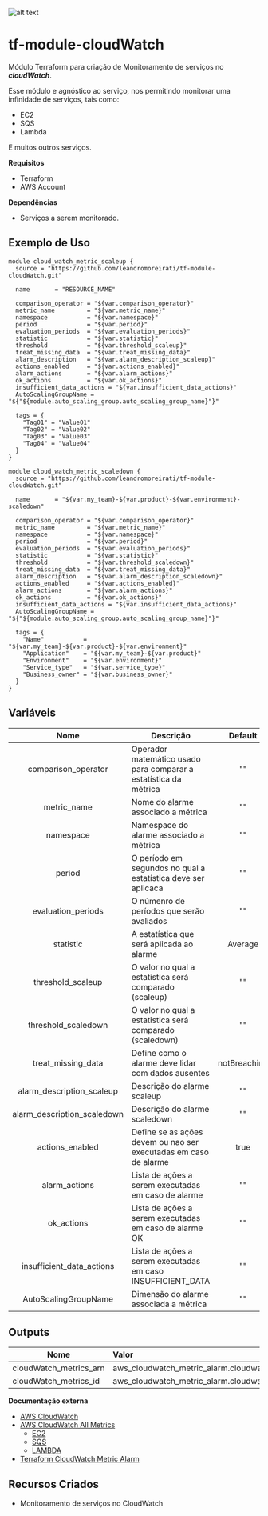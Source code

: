 ![alt text](https://www.terraform.io/assets/images/logo-hashicorp-3f10732f.svg)

# **tf-module-cloudWatch**

Módulo Terraform para criação de Monitoramento de serviços no ***cloudWatch***.

Esse módulo e agnóstico ao serviço, nos permitindo monitorar uma infinidade de serviços, tais como:
- EC2
- SQS
- Lambda

E muitos outros serviços.

 **Requisitos**
 - Terraform
 - AWS Account

 **Dependências**
 - Serviços a serem monitorado.

 **Exemplo de Uso**
 ------
```
module cloud_watch_metric_scaleup {
  source = "https://github.com/leandromoreirati/tf-module-cloudWatch.git"

  name       = "RESOURCE_NAME"

  comparison_operator = "${var.comparison_operator}"
  metric_name         = "${var.metric_name}"
  namespace           = "${var.namespace}"
  period              = "${var.period}"
  evaluation_periods  = "${var.evaluation_periods}"
  statistic           = "${var.statistic}"
  threshold           = "${var.threshold_scaleup}"   
  treat_missing_data  = "${var.treat_missing_data}"   
  alarm_description   = "${var.alarm_description_scaleup}"   
  actions_enabled     = "${var.actions_enabled}"   
  alarm_actions       = "${var.alarm_actions}"   
  ok_actions          = "${var.ok_actions}"   
  insufficient_data_actions = "${var.insufficient_data_actions}"
  AutoScalingGroupName = "${"${module.auto_scaling_group.auto_scaling_group_name}"}"

  tags = {
    "Tag01" = "Value01"
    "Tag02" = "Value02"
    "Tag03" = "Value03"
    "Tag04" = "Value04"
  }
}
```
```
module cloud_watch_metric_scaledown {
  source = "https://github.com/leandromoreirati/tf-module-cloudWatch.git"

  name       = "${var.my_team}-${var.product}-${var.environment}-scaledown"

  comparison_operator = "${var.comparison_operator}"
  metric_name         = "${var.metric_name}"
  namespace           = "${var.namespace}"
  period              = "${var.period}"
  evaluation_periods  = "${var.evaluation_periods}"
  statistic           = "${var.statistic}"
  threshold           = "${var.threshold_scaledown}"   
  treat_missing_data  = "${var.treat_missing_data}"   
  alarm_description   = "${var.alarm_description_scaledown}"   
  actions_enabled     = "${var.actions_enabled}"   
  alarm_actions       = "${var.alarm_actions}"   
  ok_actions          = "${var.ok_actions}"   
  insufficient_data_actions = "${var.insufficient_data_actions}"
  AutoScalingGroupName = "${"${module.auto_scaling_group.auto_scaling_group_name}"}"

  tags = {
    "Name"           = "${var.my_team}-${var.product}-${var.environment}"
    "Application"    = "${var.my_team}-${var.product}"
    "Environment"    = "${var.environment}"
    "Service_type"   = "${var.service_type}"
    "Business_owner" = "${var.business_owner}"
  }
}

```

 **Variáveis**
 ------
 |          Nome                             |                      Descrição                                       |      Default     |
 |:-----------------------------------------:|----------------------------------------------------------------------|:----------------:|
 | comparison_operator                       | Operador matemático usado para comparar a estatística da métrica     |     ""           |
 | metric_name                               | Nome do alarme associado a métrica                                   |     ""           |
 | namespace                                 | Namespace do alarme associado a métrica                              | ""               |
 | period                                    | O período em segundos no qual a estatística deve ser aplicaca        |     ""           |
 | evaluation_periods                        | O númenro de períodos que serão avaliados                            |   ""             |
 | statistic                                 | A estatística que será aplicada ao alarme                            |    Average       |
 | threshold_scaleup                         | O valor no qual a estatistica será comparado (scaleup)               |     ""           |
 | threshold_scaledown                       | O valor no qual a estatistica será comparado (scaledown)             |     ""           |
 | treat_missing_data                        | Define como o alarme deve lidar com dados ausentes                   |   notBreaching   |
 | alarm_description_scaleup                 | Descrição do alarme scaleup                                          |     ""           |
 | alarm_description_scaledown               | Descrição do alarme scaledown                                        | ""               |
 | actions_enabled                           | Define se as ações devem ou nao ser executadas em caso de alarme     |     true         |
 | alarm_actions                             | Lista de ações a serem executadas em caso de alarme                  |   ""             |
 | ok_actions                                | Lista de ações a serem executadas em caso de alarme OK               |     ""           |
 | insufficient_data_actions                 | Lista de ações a serem executadas em caso INSUFFICIENT_DATA          |     ""           |
 | AutoScalingGroupName                      | Dimensão do alarme associada a métrica                               |     ""           |

 **Outputs**
 ------
 |              Nome                  |                Valor                      |
 | -----------------------------------|:------------------------------------------|
 | cloudWatch_metrics_arn| aws_cloudwatch_metric_alarm.cloudwatch_metric_alarm.arn|
 | cloudWatch_metrics_id | aws_cloudwatch_metric_alarm.cloudwatch_metric_alarm.id |

 **Documentação externa**
 - [AWS CloudWatch](https://docs.aws.amazon.com/pt_br/AmazonCloudWatch/latest/monitoring/cloudwatch_architecture.html)
 - [AWS CloudWatch All Metrics](https://docs.aws.amazon.com/pt_br/AmazonCloudWatch/latest/monitoring/aws-services-cloudwatch-metrics.html)
   - [EC2](https://docs.aws.amazon.com/pt_br/AWSEC2/latest/UserGuide/viewing_metrics_with_cloudwatch.html)
   - [SQS](https://docs.aws.amazon.com/pt_br/AWSSimpleQueueService/latest/SQSDeveloperGuide/sqs-available-cloudwatch-metrics.html)
   - [LAMBDA](https://docs.aws.amazon.com/pt_br/lambda/latest/dg/monitoring-functions-metrics.html)
 - [Terraform CloudWatch Metric Alarm](https://www.terraform.io/docs/providers/aws/r/cloudwatch_metric_alarm.html)

 **Recursos Criados**
 ------
 - Monitoramento de serviços no CloudWatch
